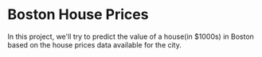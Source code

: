 # Boston House Prices
In this project, we'll try to predict the value of a house(in $1000s) in Boston based on the house prices data available for the city.
